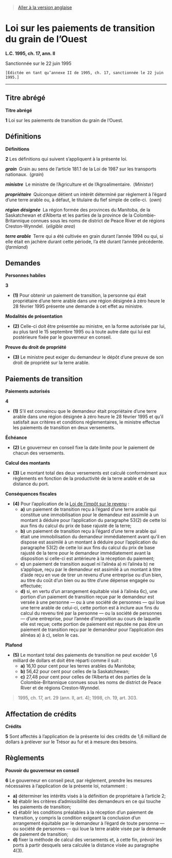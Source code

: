 > [Aller à la version anglaise](/en/Acts/Statutes%20of%20Canada/1995/c.%2017,%20ann.%20II.md)

# Loi sur les paiements de transition du grain de l’Ouest

**L.C. 1995, ch. 17, ann. II**


Sanctionnée sur le 22 juin 1995

```
[Édictée en tant qu’annexe II de 1995, ch. 17, sanctionnée le 22 juin 1995.]
```
----------



## Titre abrégé



**Titre abrégé**

**1** Loi sur les paiements de transition du grain de l’Ouest.




## Définitions



**Définitions**

**2** Les définitions qui suivent s’appliquent à la présente loi.

***grain*** Grain au sens de l’article 181.1 de la Loi de 1987 sur les transports nationaux. (*grain*)

***ministre*** Le ministre de l’Agriculture et de l’Agroalimentaire. (*Minister*)

***propriétaire*** Quiconque détient un intérêt déterminé par règlement à l’égard d’une terre arable ou, à défaut, le titulaire du fief simple de celle-ci. (*own*)

***région désignée*** La région formée des provinces du Manitoba, de la Saskatchewan et d’Alberta et les parties de la province de la Colombie-Britannique connues sous les noms de district de Peace River et de régions Creston-Wynndel. (*eligible area*)

***terre arable*** Terre qui a été cultivée en grain durant l’année 1994 ou qui, si elle était en jachère durant cette période, l’a été durant l’année précédente. (*farmland*)




## Demandes



**Personnes habiles**

**3** 

- **(1)** Pour obtenir un paiement de transition, la personne qui était propriétaire d’une terre arable dans une région désignée à zéro heure le 28 février 1995 présente une demande à cet effet au ministre.

**Modalités de présentation**

- **(2)** Celle-ci doit être présentée au ministre, en la forme autorisée par lui, au plus tard le 15 septembre 1995 ou à toute autre date qui lui est postérieure fixée par le gouverneur en conseil.

**Preuve du droit de propriété**

- **(3)** Le ministre peut exiger du demandeur le dépôt d’une preuve de son droit de propriété sur la terre arable.




## Paiements de transition



**Paiements autorisés**

**4** 

- **(1)** S’il est convaincu que le demandeur était propriétaire d’une terre arable dans une région désignée à zéro heure le 28 février 1995 et qu’il satisfait aux critères et conditions réglementaires, le ministre effectue les paiements de transition en deux versements.

**Échéance**

- **(2)** Le gouverneur en conseil fixe la date limite pour le paiement de chacun des versements.

**Calcul des montants**

- **(3)** Le montant total des deux versements est calculé conformément aux règlements en fonction de la productivité de la terre arable et de sa distance du port.

**Conséquences fiscales**

- **(4)** Pour l’application de la [Loi de l’impôt sur le revenu](/fr/Lois/Lois%20du%20Canada/1985/ch.%201%20(5e%20suppl.).md) :
	- **a)** un paiement de transition reçu à l’égard d’une terre arable qui constitue une immobilisation pour le demandeur est assimilé à un montant à déduire pour l’application du paragraphe 53(2) de cette loi aux fins du calcul du prix de base rajusté de la terre;
	- **b)** un paiement de transition reçu à l’égard d’une terre arable qui était une immobilisation du demandeur immédiatement avant qu’il en dispose est assimilé à un montant à déduire pour l’application du paragraphe 53(2) de cette loi aux fins du calcul du prix de base rajusté de la terre pour le demandeur immédiatement avant la disposition si celle-ci est antérieure à la réception du paiement;
	- **c)** un paiement de transition auquel ni l’alinéa a) ni l’alinéa b) ne s’applique, reçu par le demandeur est assimilé à un montant à titre d’aide reçu en vue de tirer un revenu d’une entreprise ou d’un bien, au titre du coût d’un bien ou au titre d’une dépense engagée ou effectuée;
	- **d)** si, en vertu d’un arrangement équitable visé à l’alinéa 6c), une portion d’un paiement de transition reçue par le demandeur est versée à une personne — ou à une société de personnes — qui loue une terre arable de celui-ci, cette portion est à inclure aux fins du calcul du revenu tiré par la personne — ou la société de personnes — d’une entreprise, pour l’année d’imposition au cours de laquelle elle est reçue; cette portion de paiement est réputée ne pas être un paiement de transition reçu par le demandeur pour l’application des alinéas a) à c), selon le cas.

**Plafond**

- **(5)** Le montant total des paiements de transition ne peut excéder 1,6 milliard de dollars et doit être réparti comme il suit :
	- **a)** 16,10 pour cent pour les terres arables du Manitoba;
	- **b)** 56,42 pour cent pour celles de la Saskatchewan;
	- **c)** 27,48 pour cent pour celles de l’Alberta et des parties de la Colombie-Britannique connues sous les noms de district de Peace River et de régions Creston-Wynndel.
> 1995, ch. 17, art. 29 (ann. II, art. 4); 1998, ch. 19, art. 303.





## Affectation de crédits



**Crédits**

**5** Sont affectés à l’application de la présente loi des crédits de 1,6 milliard de dollars à prélever sur le Trésor au fur et à mesure des besoins.




## Règlements



**Pouvoir du gouverneur en conseil**

**6** Le gouverneur en conseil peut, par règlement, prendre les mesures nécessaires à l’application de la présente loi, notamment :
- **a)** déterminer les intérêts visés à la définition de propriétaire à l’article 2;
- **b)** établir les critères d’admissibilité des demandeurs en ce qui touche les paiements de transition;
- **c)** établir les conditions préalables à la réception d’un paiement de transition, y compris la condition exigeant la conclusion d’un arrangement équitable par le demandeur à l’égard de toute personne — ou société de personnes — qui loue la terre arable visée par la demande de paiement de transition;
- **d)** fixer la méthode de calcul des versements et, à cette fin, prévoir les ports à partir desquels sera calculée la distance visée au paragraphe 4(3).


